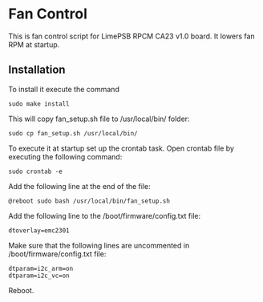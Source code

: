 # Fan Control

This is fan control script for LimePSB RPCM CA23 v1.0 board. It lowers fan RPM at startup.

## Installation

To install it execute the command

```
sudo make install
```

This will copy fan_setup.sh file to /usr/local/bin/ folder:

```
sudo cp fan_setup.sh /usr/local/bin/
```

To execute it at startup set up the crontab task. Open crontab file by executing the following command:

```
sudo crontab -e
```

Add the following line at the end of the file:

```
@reboot sudo bash /usr/local/bin/fan_setup.sh
```

Add the following line to the /boot/firmware/config.txt file:

```
dtoverlay=emc2301
```

Make sure that the following lines are uncommented in /boot/firmware/config.txt file:

```
dtparam=i2c_arm=on
dtparam=i2c_vc=on
```

Reboot.